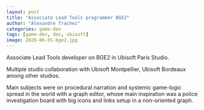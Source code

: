 ```yaml
---
layout: post
title: "Associate Lead Tools programmer BGE2"
author: "Alexandre Trachez"
categories: game-dev
tags: [game-dev, dev, ubisoft]
image: 2020-06-01-bge2.jpg
---
```


Associate Lead Tools developer on BGE2 in Ubisoft Paris Studio.

Multiple studio collaboration with Ubisoft Montpellier, Ubisoft Bordeaux among other studios.

Main subjects were on procedural narration and systemic game-logic spread in the world with a graph editor, whose main inspiration was a police investigation board with big icons and links setup in a non-oriented graph.